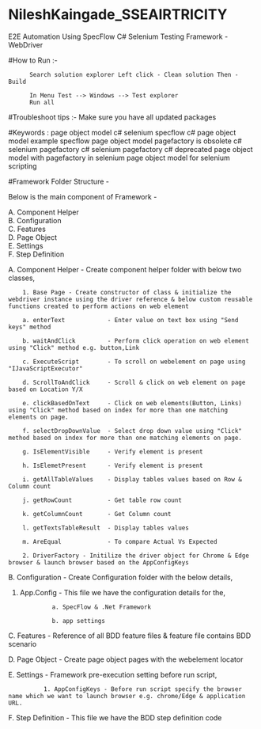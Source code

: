 # NileshKaingade_SSEAIRTRICITY
E2E Automation Using SpecFlow C# Selenium Testing Framework - WebDriver

#How to Run :-

          Search solution explorer Left click - Clean solution Then - Build

          In Menu Test --> Windows --> Test explorer
          Run all

#Troubleshoot tips :- Make sure you have all updated packages

#Keywords : page object model c# selenium specflow c# page object model example specflow page object model pagefactory is obsolete c# selenium pagefactory c# selenium pagefactory c# deprecated page object model with pagefactory in selenium page object model for selenium scripting

#Framework Folder Structure -

Below is the main component of Framework -

A. Component Helper    
B. Configuration    
C. Features  
D. Page Object    
E. Settings  
F. Step Definition    


A. Component Helper - Create component helper folder with below two classes,

        1. Base Page - Create constructor of class & initialize the webdriver instance using the driver reference & below custom reusable functions created to perform actions on web element

        a. enterText            - Enter value on text box using "Send keys" method

        b. waitAndClick         - Perform click operation on web element using "Click" method e.g. button,Link

        c. ExecuteScript        - To scroll on webelement on page using "IJavaScriptExecutor"

        d. ScrollToAndClick     - Scroll & click on web element on page based on Location Y/X

        e. clickBasedOnText     - Click on web elements(Button, Links) using "Click" method based on index for more than one matching elements on page.

        f. selectDropDownValue  - Select drop down value using "Click" method based on index for more than one matching elements on page.

        g. IsElementVisible     - Verify element is present

        h. IsElemetPresent      - Verify element is present

        i. getAllTableValues    - Display tables values based on Row & Column count

        j. getRowCount          - Get table row count

        k. getColumnCount       - Get Column count

        l. getTextsTableResult  - Display tables values

        m. AreEqual             - To compare Actual Vs Expected

        2. DriverFactory - Initilize the driver object for Chrome & Edge browser & launch browser based on the AppConfigKeys

B. Configuration - Create Configuration folder with the below details,

1. App.Config - This file we have the configuration details for the,

                a. SpecFlow & .Net Framework
               
                b. app settings
               
C. Features - Reference of all BDD feature files & feature file contains BDD scenario

D. Page Object - Create page object pages with the webelement locator

E. Settings - Framework pre-execution setting before run script,

              1. AppConfigKeys - Before run script specify the browser name which we want to launch browser e.g. chrome/Edge & application URL.

F. Step Definition - This file we have the BDD step definition code

